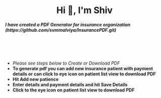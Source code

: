<h1 align="center">Hi 👋, I'm Shiv</h1>
<h5> I have created a PDF Generator for insurance organization (https://github.com/svmmalviya/InsurancePDF.git)</h5>
  </br>
  </br>
  </br>

  
- *Please see steps below to Create or Download PDF*
- **To generate pdf you can add new insurance patient with payment details or can click to eye icon on patient list view to download PDF**
- **Hit Add new patience**
- **Enter details and payment details and hit Save Details**
- **Click to the eye icon on patient list view to download PDF**

